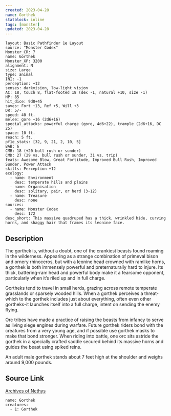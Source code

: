 ```yaml
---
created: 2023-04-28
name: Gorthek
statblock: inline
tags: [monster]
updated: 2023-04-28
---
```

```statblock
layout: Basic Pathfinder 1e Layout
source: "Monster Codex"
Monster_CR: 7
name: Gorthek
Monster_XP: 3200
alignment: N
size: Large
type: animal
INI: -1
perception: +12
senses: darkvision, low-light vision
AC: 18, touch 8, flat-footed 18 (dex -1, natural +10, size -1)
HP: 85
hit_dice: 9d8+45
saves: Fort +13, Ref +5, Will +3
DR: 5/-
speed: 40 ft.
melee: gore +16 (2d6+16)
special_attacks: powerful charge (gore, 4d6+22), trample (2d6+16, DC 25)
space: 10 ft.
reach: 5 ft.
pf1e_stats: [32, 9, 21, 2, 10, 5]
BAB: 6
CMB: 18 (+20 bull rush or sunder)
CMD: 27 (29 vs. bull rush or sunder, 31 vs. trip)
feats: Awesome Blow, Great Fortitude, Improved Bull Rush, Improved Sunder, Power Attack
skills: Perception +12
ecology:
  - name: Environment
    desc: temperate hills and plains
  - name: Organisation
    desc: solitary, pair, or herd (3-12)
  - name: Treasure
    desc: none
sources:
  - name: Monster Codex
    desc: 172
desc_short: This massive quadruped has a thick, wrinkled hide, curving horns, and shaggy hair that frames its leonine face.
```
## Description
The gorthek is, without a doubt, one of the crankiest beasts found roaming in the wilderness. Appearing as a strange combination of primeval bison and ornery rhinoceros, but with a leonine head crowned with ramlike horns, a gorthek is both immensely powerful and preternaturally hard to injure. Its thick, battering-ram head and powerful body make it a fearsome opponent, particularly when it’s riled up and in full charge.

 Gortheks tend to travel in small herds, grazing across remote temperate grasslands or sparsely wooded hills. When a gorthek perceives a threat-which to the gorthek includes just about everything, often even other gortheks-it launches itself into a full charge, intent on sending the enemy flying.

 Orc tribes have made a practice of raising the beasts from infancy to serve as living siege engines during warfare. Future gorthek riders bond with the creatures from a very young age, and if possible use gorthek masks to make that bond stronger. When riding into battle, one orc sits astride the gorthek in a specially crafted saddle secured behind its massive horns and guides the beast using spiked reins.

 An adult male gorthek stands about 7 feet high at the shoulder and weighs around 9,000 pounds.
## Source Link
[Archives of Nethys](https://aonprd.com/MonsterDisplay.aspx?ItemName=Gorthek)
```encounter-table
name: Gorthek
creatures:
  - 1: Gorthek
```
